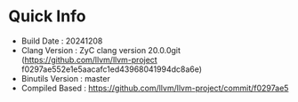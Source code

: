# Quick Info
* Build Date : 20241208
* Clang Version : ZyC clang version 20.0.0git (https://github.com/llvm/llvm-project f0297ae552e1e5aacafc1ed43968041994dc8a6e)
* Binutils Version : master
* Compiled Based : https://github.com/llvm/llvm-project/commit/f0297ae5

